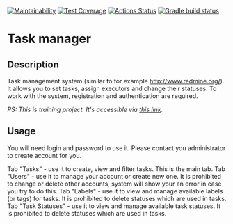 [![Maintainability](https://api.codeclimate.com/v1/badges/96d1e3f3eadd7583945a/maintainability)](https://codeclimate.com/github/mynameiskatherine/java-project-99/maintainability)
[![Test Coverage](https://api.codeclimate.com/v1/badges/96d1e3f3eadd7583945a/test_coverage)](https://codeclimate.com/github/mynameiskatherine/java-project-99/test_coverage)
[![Actions Status](https://github.com/mynameiskatherine/java-project-99/actions/workflows/hexlet-check.yml/badge.svg)](https://github.com/mynameiskatherine/java-project-99/actions)
[![Gradle build status](https://github.com/mynameiskatherine/java-project-99/actions/workflows/my-build-checks.yml/badge.svg)](https://github.com/mynameiskatherine/java-project-99/actions)

# Task manager

## Description
Task management system (similar to for example http://www.redmine.org/). It allows you to set tasks, assign executors and change their statuses. To work with the system, registration and authentication are required.

*PS: This is training project. It's accessible via [this link](https://java-project-99-production-7ed8.up.railway.app/).*

## Usage

You will need login and password to use it. Please contact you administrator to create account for you.

Tab "Tasks" - use it to create, view and filter tasks. This is the main tab.
Tab "Users" - use it to manage your account or create new one. It is prohibited to change or delete other accounts, system will show your an error in case you try to do this.
Tab "Labels" - use it to view and manage available labels (or tags) for tasks. It is prohibited to delete statuses which are used in tasks.
Tab "Task Statuses" - use it to view and manage available task statuses. It is prohibited to delete statuses which are used in tasks.
